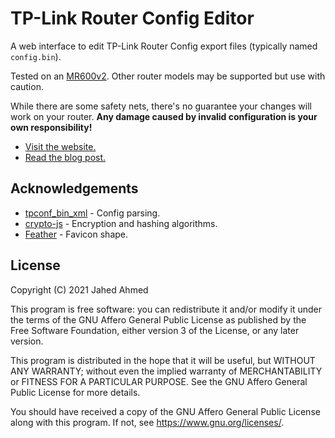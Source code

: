 # TP-Link Router Config Editor

A web interface to edit TP-Link Router Config export files (typically named
`config.bin`).

Tested on an
[MR600v2](https://www.tp-link.com/uk/support/download/archer-mr600/). Other
router models may be supported but use with caution.

While there are some safety nets, there's no guarantee your changes will work on
your router. **Any damage caused by invalid configuration is your own
responsibility!**

- [Visit the website.](https://jahed.github.io/tp-link-config-editor/)
- [Read the blog post.](https://jahed.dev/2021/12/21/creating-a-tp-link-router-backup-editor-for-the-web/)

## Acknowledgements

- [tpconf_bin_xml](https://github.com/sta-c0000/tpconf_bin_xml) - Config parsing.
- [crypto-js](https://github.com/brix/crypto-js) - Encryption and hashing algorithms.
- [Feather](https://github.com/feathericons/feather) - Favicon shape.

## License

Copyright (C) 2021 Jahed Ahmed

This program is free software: you can redistribute it and/or modify it under
the terms of the GNU Affero General Public License as published by the Free
Software Foundation, either version 3 of the License, or any later version.

This program is distributed in the hope that it will be useful, but WITHOUT ANY
WARRANTY; without even the implied warranty of MERCHANTABILITY or FITNESS FOR A
PARTICULAR PURPOSE. See the GNU Affero General Public License for more details.

You should have received a copy of the GNU Affero General Public License along
with this program. If not, see <https://www.gnu.org/licenses/>.
